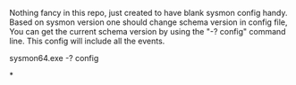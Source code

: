 Nothing fancy in this repo, just created to have blank sysmon config handy.
Based on sysmon version one should change schema version in config file, You can get the current schema version by using the "-? config" command line.
This config will include all the events.

sysmon64.exe -? config 

<Sysmon schemaversion="4.83">
  <!-- Capture all hashes -->
  <HashAlgorithms>*</HashAlgorithms>
  <EventFiltering>
  	<ProcessCreate onmatch="exclude"> </ProcessCreate>
  	<FileCreateTime onmatch="exclude"> </FileCreateTime>
	<NetworkConnect onmatch="exclude"> </NetworkConnect>
	<ProcessTerminate onmatch="exclude" ></ProcessTerminate>
	<DriverLoad onmatch="exclude"> </DriverLoad>
  	<ImageLoad="exclude"> </ImageLoad>
	<CreateRemoteThread onmatch="exclude"> </CreateRemoteThread>
  	<RawAccessRead onmatch="exclude" ></RawAccessRead>
  	<ProcessAccess onmatch="exclude"> </ProcessAccess>
	<FileCreate onmatch="exclude"> </FileCreate>
	<RegistryEvent onmatch="exclude"> </RegistryEvent>
	<FileCreateStreamHash onmatch="exclude"> </FileCreateStreamHash>
	<PipeEvent onmatch="exclude"> </PipeEvent>
  	<WmiEvent onmatch="exclude" ></WmiEvent>
  	<DNSQuery onmatch="exclude"> </DNSQuery>
	<FileDelete onmatch="exclude"> </FileDelete>
	<ClipboardChange onmatch="exclude"> </ClipboardChange>
	<ProcessTampering onmatch="exclude"> </ProcessTampering>
	<FileDeleteDetected onmatch="exclude"> </FileDeleteDetected>
  	<FileBlockExecutable onmatch="exclude" ></FileBlockExecutable>
  	<FileBlockShredding onmatch="exclude"> </FileBlockShredding>
    
  </EventFiltering>
</Sysmon>
